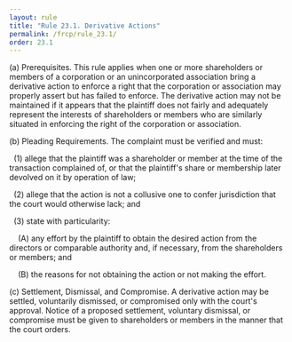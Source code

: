 ```yaml
---
layout: rule
title: "Rule 23.1. Derivative Actions"
permalink: /frcp/rule_23.1/
order: 23.1
---
```


(a) Prerequisites. This rule applies when one or more shareholders or members of a corporation or an unincorporated association bring a derivative action to enforce a right that the corporation or association may properly assert but has failed to enforce. The derivative action may not be maintained if it appears that the plaintiff does not fairly and adequately represent the interests of shareholders or members who are similarly situated in enforcing the right of the corporation or association.


(b) Pleading Requirements. The complaint must be verified and must:


&nbsp;&nbsp;(1) allege that the plaintiff was a shareholder or member at the time of the transaction complained of, or that the plaintiff's share or membership later devolved on it by operation of law;


&nbsp;&nbsp;(2) allege that the action is not a collusive one to confer jurisdiction that the court would otherwise lack; and


&nbsp;&nbsp;(3) state with particularity:


&nbsp;&nbsp;&nbsp;&nbsp;(A) any effort by the plaintiff to obtain the desired action from the directors or comparable authority and, if necessary, from the shareholders or members; and


&nbsp;&nbsp;&nbsp;&nbsp;(B) the reasons for not obtaining the action or not making the effort.


(c) Settlement, Dismissal, and Compromise. A derivative action may be settled, voluntarily dismissed, or compromised only with the court's approval. Notice of a proposed settlement, voluntary dismissal, or compromise must be given to shareholders or members in the manner that the court orders.
